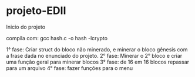 # projeto-EDII


Inicio do projeto

compila com: gcc hash.c -o hash -lcrypto

1° fase: Criar struct do bloco não minerado, e minerar o bloco gênesis com a frase dada no enunciado do projeto.
2° fase: Minerar o 2° bloco e criar uma função geral para minerar blocos
3° fase: de 16 em 16 blocos repassar para um arquivo
4° fase: fazer funções para o menu
